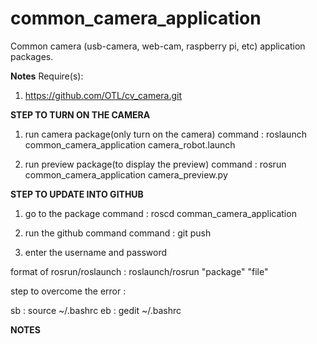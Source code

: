 # common_camera_application

Common camera (usb-camera, web-cam, raspberry pi, etc) application packages.

**Notes**
Require(s):
1. https://github.com/OTL/cv_camera.git

**STEP TO TURN ON THE CAMERA**


1. run camera package(only turn on the camera)
 command : roslaunch common_camera_application camera_robot.launch 

2. run preview package(to display the preview)
 command : rosrun common_camera_application camera_preview.py

**STEP TO UPDATE INTO GITHUB**

1. go to the package 
  command : roscd comman_camera_application

2. run the github command
   command : git push

3. enter the username and password



format of rosrun/roslaunch :
roslaunch/rosrun "package" "file"


step to overcome the error :

sb : source ~/.bashrc
eb : gedit ~/.bashrc

**NOTES**
